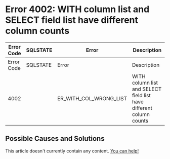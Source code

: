 
# Error 4002: WITH column list and SELECT field list have different column counts


| Error Code | SQLSTATE | Error | Description |
| --- | --- | --- | --- |
| Error Code | SQLSTATE | Error | Description |
| 4002 |  | ER_WITH_COL_WRONG_LIST | WITH column list and SELECT field list have different column counts |




## Possible Causes and Solutions


This article doesn't currently contain any content. [You can help!](/kb/en/writing-and-editing-knowledge-base-articles/)

